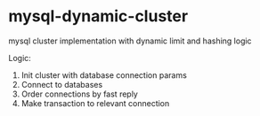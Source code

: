 # mysql-dynamic-cluster
mysql cluster implementation with dynamic  limit and hashing logic 

Logic:
1. Init cluster with database connection params
2. Connect to databases
3. Order connections by fast reply
4. Make transaction to relevant connection
